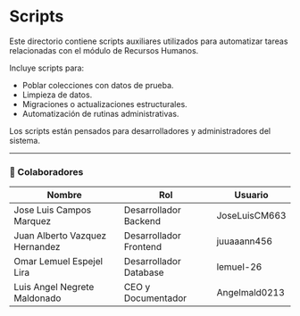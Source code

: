 # Scripts

Este directorio contiene scripts auxiliares utilizados para automatizar tareas relacionadas con el módulo de Recursos Humanos.

Incluye scripts para:
- Poblar colecciones con datos de prueba.
- Limpieza de datos.
- Migraciones o actualizaciones estructurales.
- Automatización de rutinas administrativas.

Los scripts están pensados para desarrolladores y administradores del sistema.

---

### 👥 Colaboradores

| Nombre                        | Rol                          | Usuario               |  
|-------------------------------|------------------------------|-----------------------|  
| Jose Luis Campos Marquez      | Desarrollador Backend        | JoseLuisCM663         |  
| Juan Alberto Vazquez Hernandez | Desarrollador Frontend       | juuaaann456           |  
| Omar Lemuel Espejel Lira       | Desarrollador Database       | lemuel-26             |  
| Luis Angel Negrete Maldonado   | CEO y Documentador           | Angelmald0213         |  
